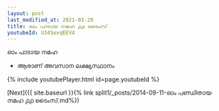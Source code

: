 ```yaml
---
layout: post
last_modified_at: 2021-03-29
title: ഓം പാടായ നമഹ ൧൧ ടൈംസ്
youtubeId: U34SevqEEV4
---
```

 
 
 ഓം പാടായ നമഹ 
 
 -  ആരാണ് അവസാന ലക്ഷ്യസ്ഥാനം 
 
  
 
  
 
 
 
 
 
 


{% include youtubePlayer.html id=page.youtubeId %}
 
[Next]({{ site.baseurl }}{% link  split1/_posts/2014-09-11-ഓം പണ്ഡിതായ നമഹ ൧൧ ടൈംസ്.md%})
 
